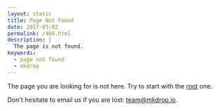 ```yaml
---
layout: static
title: Page Not Found
date: 2017-03-02
permalink: /404.html
description: |
  The page is not found.
keywords:
  - page not found
  - mkdrop
---
```


The page you are looking for is not here. Try to start with the [root](/) one.

<p>Don't hesitate to email us if you are lost:
<a href="mailto:team@mkdrop.io">team@mkdrop.io</a>.</p>
